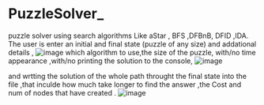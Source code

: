 # PuzzleSolver_
puzzle solver using search algorithms
Like aStar , BFS ,DFBnB, DFID ,IDA.
The user is enter an initial and final state (puzzle of any size) and addational details ,
![image](https://user-images.githubusercontent.com/57701623/124582087-5cc88480-de5a-11eb-959d-9714fbf79ca2.png)
which algorithm to use,the size of the puzzle, with/no time appearance ,with/no printing the solution to the console,
![image](https://user-images.githubusercontent.com/57701623/124582186-75d13580-de5a-11eb-901c-521ea7db8a6d.png)

and wrtting the solution of the whole path throught the final state into the file ,that inculde how much take longer
to find the answer ,the Cost and num of nodes that have created .
![image](https://user-images.githubusercontent.com/57701623/124582467-b335c300-de5a-11eb-9e95-60b9bbc6e097.png)





